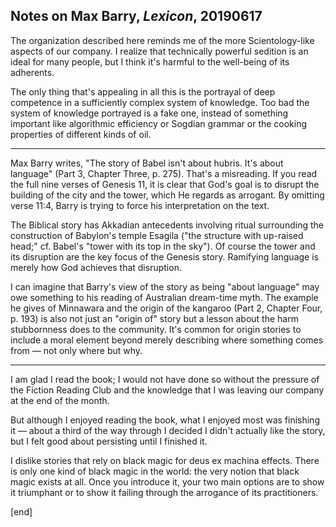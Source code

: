 ## Notes on Max Barry, *Lexicon*, 20190617                                      
  
The organization described here reminds me of the more Scientology-like aspects of our company. I realize that technically powerful sedition is an ideal for many people, but I think it's harmful to the well-being of its adherents.
 
The only thing that's appealing in all this is the portrayal of deep competence in a sufficiently complex system of knowledge. Too bad the system of knowledge portrayed is a fake one, instead of something important like algorithmic efficiency or Sogdian grammar or the cooking properties of different kinds of oil.
 
---
 
Max Barry writes, "The story of Babel isn't about hubris. It's about language" (Part 3, Chapter Three, p. 275). That's a misreading. If you read the full nine verses of Genesis 11, it is clear that God's goal is to disrupt the building of the city and the tower, which He regards as arrogant. By omitting verse 11:4, Barry is trying to force his interpretation on the text.
 
The Biblical story has Akkadian antecedents involving ritual surrounding the construction of Babylon's temple Esagila ("the structure with up-raised head;" cf. Babel's "tower with its top in the sky"). Of course the tower and its disruption are the key focus of the Genesis story. Ramifying language is merely how God achieves that disruption.
 
I can imagine that Barry's view of the story as being "about language" may owe something to his reading of Australian dream-time myth. The example he gives of Minnawara and the origin of the kangaroo (Part 2, Chapter Four, p. 193) is also not just an "origin of" story but a lesson about the harm stubbornness does to the community. It's common for origin stories to include a moral element beyond merely describing where something comes from — not only where but why.
 
---
 
I am glad I read the book; I would not have done so without the pressure of the Fiction Reading Club and the knowledge that I was leaving our company at the end of the month.
 
But although I enjoyed reading the book, what I enjoyed most was finishing it — about a third of the way through I decided I didn't actually like the story, but I felt good about persisting until I finished it.
 
I dislike stories that rely on black magic for deus ex machina effects. There is only one kind of black magic in the world: the very notion that black magic exists at all. Once you introduce it, your two main options are to show it triumphant or to show it failing through the arrogance of its practitioners.
 
[end]
